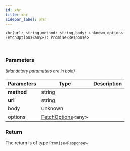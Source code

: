 ```yaml
---
id: xhr
title: xhr
sidebar_label: xhr
---
```


```tsx
xhr(url: string,method: string,body: unknown,options: FetchOptions<any>): Promise<Response>
```
<br/>



### Parameters

<font size="2"><i>(Mandatory parameters are in bold)</i></font>

| Parameters | Type | Description |
| --------- | ---- | ----------- |
| **method** | string |  |
| **url** | string |  |
| body | unknown |  |
| options | [FetchOptions](/framework-api/interfaces/FetchOptions.md)<any\> |  |


### Return



The return is of type <code>Promise<Response\></code>